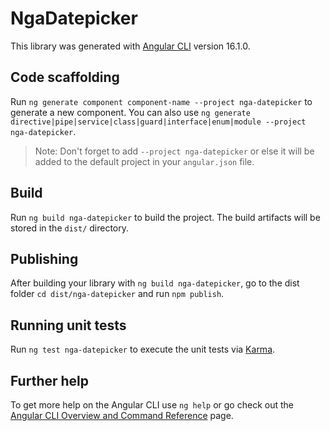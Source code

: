 # NgaDatepicker

This library was generated with [Angular CLI](https://github.com/angular/angular-cli) version 16.1.0.

## Code scaffolding

Run `ng generate component component-name --project nga-datepicker` to generate a new component. You can also use `ng generate directive|pipe|service|class|guard|interface|enum|module --project nga-datepicker`.
> Note: Don't forget to add `--project nga-datepicker` or else it will be added to the default project in your `angular.json` file. 

## Build

Run `ng build nga-datepicker` to build the project. The build artifacts will be stored in the `dist/` directory.

## Publishing

After building your library with `ng build nga-datepicker`, go to the dist folder `cd dist/nga-datepicker` and run `npm publish`.

## Running unit tests

Run `ng test nga-datepicker` to execute the unit tests via [Karma](https://karma-runner.github.io).

## Further help

To get more help on the Angular CLI use `ng help` or go check out the [Angular CLI Overview and Command Reference](https://angular.io/cli) page.
